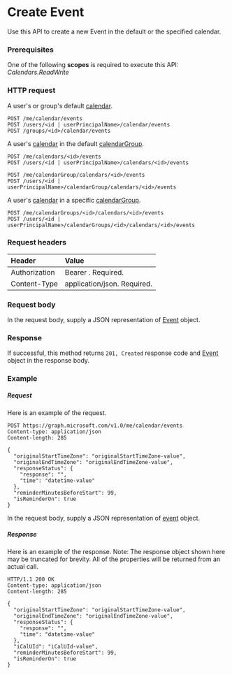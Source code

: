 # Create Event

Use this API to create a new Event in the default or the specified calendar.
### Prerequisites
One of the following **scopes** is required to execute this API:
*Calendars.ReadWrite*
### HTTP request
<!-- { "blockType": "ignored" } -->
A user's or group's default [calendar](../resources/calendar.md).
```http
POST /me/calendar/events
POST /users/<id | userPrincipalName>/calendar/events
POST /groups/<id>/calendar/events
```
A user's [calendar](../resources/calendar.md) in the default [calendarGroup](../resources/calendargroup.md).
```http
POST /me/calendars/<id>/events
POST /users/<id | userPrincipalName>/calendars/<id>/events

POST /me/calendarGroup/calendars/<id>/events
POST /users/<id | userPrincipalName>/calendarGroup/calendars/<id>/events
```
A user's [calendar](../resources/calendar.md) in a specific [calendarGroup](../resources/calendargroup.md).
```http
POST /me/calendarGroups/<id>/calendars/<id>/events
POST /users/<id | userPrincipalName>/calendarGroups/<id>/calendars/<id>/events
```
### Request headers
| Header       | Value |
|:---------------|:--------|
| Authorization  | Bearer <token>. Required.  |
| Content-Type  | application/json. Required.  |

### Request body
In the request body, supply a JSON representation of [Event](../resources/event.md) object.


### Response
If successful, this method returns `201, Created` response code and [Event](../resources/event.md) object in the response body.

### Example
##### Request
Here is an example of the request.
<!-- {
  "blockType": "request",
  "name": "create_event_from_calendar"
}-->
```http
POST https://graph.microsoft.com/v1.0/me/calendar/events
Content-type: application/json
Content-length: 285

{
  "originalStartTimeZone": "originalStartTimeZone-value",
  "originalEndTimeZone": "originalEndTimeZone-value",
  "responseStatus": {
    "response": "",
    "time": "datetime-value"
  },
  "reminderMinutesBeforeStart": 99,
  "isReminderOn": true
}
```
In the request body, supply a JSON representation of [event](../resources/event.md) object.
##### Response
Here is an example of the response. Note: The response object shown here may be truncated for brevity. All of the properties will be returned from an actual call.
<!-- {
  "blockType": "response",
  "truncated": true,
  "@odata.type": "microsoft.graph.event"
} -->
```http
HTTP/1.1 200 OK
Content-type: application/json
Content-length: 285

{
  "originalStartTimeZone": "originalStartTimeZone-value",
  "originalEndTimeZone": "originalEndTimeZone-value",
  "responseStatus": {
    "response": "",
    "time": "datetime-value"
  },
  "iCalUId": "iCalUId-value",
  "reminderMinutesBeforeStart": 99,
  "isReminderOn": true
}
```

<!-- uuid: 8fcb5dbc-d5aa-4681-8e31-b001d5168d79
2015-10-25 14:57:30 UTC -->
<!-- {
  "type": "#page.annotation",
  "description": "Create Event",
  "keywords": "",
  "section": "documentation",
  "tocPath": ""
}-->

